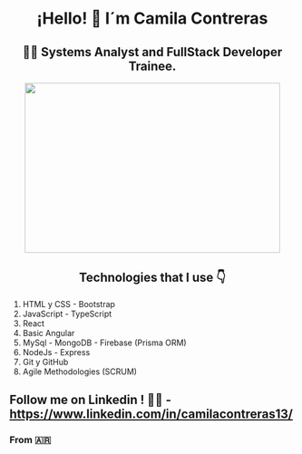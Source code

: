 
<h1 align="center">¡Hello! 👋 I´m Camila Contreras </h1> 
<h2 align="center">👩‍💻 Systems Analyst and FullStack Developer Trainee.</h2>
<p align="center">
  <img src='https://kajabi-storefronts-production.kajabi-cdn.com/kajabi-storefronts-production/podcasts/thumbnails/2147495873/episodes/5xoXBI7aTg6B1GljjwQL_coverinsta_.jpg' width="450px" height="300px" alt=''>
</p>
<h2 align='center'>
  Technologies that I use 👇
</h2>

1. HTML y CSS - Bootstrap
2. JavaScript - TypeScript
3. React
4. Basic Angular
5. MySql - MongoDB - Firebase (Prisma ORM)
6. NodeJs - Express
7. Git y GitHub
8. Agile Methodologies (SCRUM)

## Follow me on Linkedin ! 🤝😉 - https://www.linkedin.com/in/camilacontreras13/ 
### From 🇦🇷


